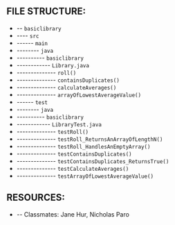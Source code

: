 ## FILE STRUCTURE:
* -- `basiclibrary`
* ---- `src`
* ------ `main`
* -------- `java`
* ---------- `basiclibrary`
* ------------ `Library.java`
* -------------- `roll()`
* -------------- `containsDuplicates()`
* -------------- `calculateAverages()`
* -------------- `arrayOfLowestAverageValue()`
* ------ `test`
* -------- `java`
* ---------- `basiclibrary`
* ------------ `LibraryTest.java`
* -------------- `testRoll()`
* -------------- `testRoll_ReturnsAnArrayOfLengthN()`
* -------------- `testRoll_HandlesAnEmptyArray()`
* -------------- `testContainsDuplicates()`
* -------------- `testContainsDuplicates_ReturnsTrue()`
* -------------- `testCalculateAverages()`
* -------------- `testArrayOfLowestAverageValue()`

## RESOURCES:
* -- Classmates: Jane Hur, Nicholas Paro